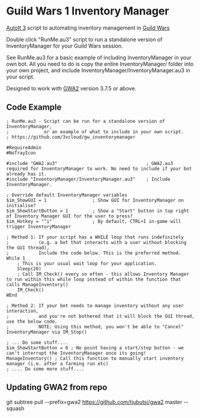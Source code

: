 # Guild Wars 1 Inventory Manager
[AutoIt 3](https://www.autoitscript.com/site/autoit/downloads/) script to automating inventory management in [Guild Wars](http://guildwars.com)

Double click "RunMe.au3" script to run a standalone version of InventoryManager for your Guild Wars session.

See RunMe.au3 for a basic example of including InventoryManager in your own bot. All you need to do is copy the entire InventoryManager/ folder into your own project, and include InventoryManager/InventoryManager.au3 in your script.

Designed to work with [GWA2](https://github.com/tjubutsi/gwa2) version 3.7.5 or above. 

## Code Example

```
; RunMe.au3 - Script can be run for a standalone version of InventoryManager, 
;             or an example of what to include in your own script.
; https://github.com/3vcloud/gw_inventorymanager

#RequireAdmin
#NoTrayIcon

#include "GWA2.au3" 								; GWA2.au3 required for InventoryManager to work. No need to include if your bot already has it.
#include "InventoryManager/InventoryManager.au3"	; Include InventoryManager.

; Override default InventoryManager variables
$im_ShowGUI = 1 				; Show GUI for InventoryManager on initialise?
$im_ShowStartButton = 1 		; Show a "Start" button in top right of Inventory Manager GUI for the user to press?
$im_Hotkey = "^i" 				; By default, CTRL+I in-game will trigger InventoryManager

; Method 1: If your script has a WHILE loop that runs indefinitely
;           (e.g. a bot that interacts with a user without blocking the GUI thread),
;           Include the code below. This is the preferred method.
While 1
	; This is your usual wait loop for your application.
	Sleep(20)
	; Call IM_Check() every so often - this allows Inventory Manager to run within this while loop instead of within the function that calls ManageInventory()
	IM_Check()
WEnd

; Method 2: If your bot needs to manage inventory without any user interaction,
;           and you're not bothered that it will block the GUI thread, use the below code.
;           NOTE: Using this method, you won't be able to "Cancel" InventoryManager via IM_Stop()

; ... Do some stuff....
$im_ShowStartButton = 0 ; No point having a start/stop button - we can't interrupt the InventoryManager once its going!
ManageInventory() ; Call this function to manually start inventory manager (i.e. after a farming run etc)
; .... Do some more stuff....
```

## Updating GWA2 from repo
git subtree pull --prefix=gwa2 https://github.com/tjubutsi/gwa2 master --squash
